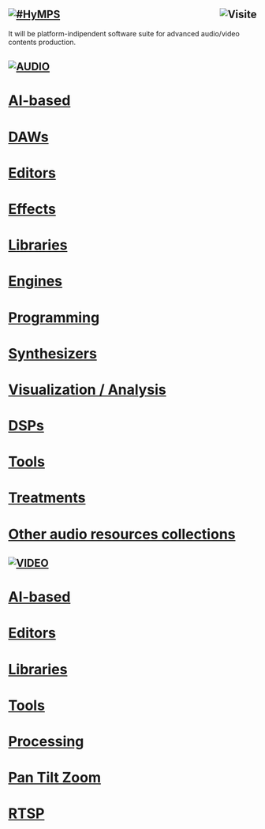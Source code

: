 ## [![#HyMPS](http://www.forart.it/progetti/HyMPS/logo.png)](https://github.com/forart/HyMPS# "HYbrid Multimedia Production Suite") <img src="https://c.andyhoppe.com/1686913050" align="right" style="border:none" alt="Visite" />
It will be platform-indipendent software suite for advanced audio/video contents production.


## [![AUDIO](https://flat.badgen.net/badge/HyMPS/AUDIO/green?scale=3)]()
# [AI-based](https://github.com/forart/HyMPS/blob/main/Audio/AI-based.md#--)
# [DAWs](https://github.com/forart/HyMPS/blob/main/Audio/DAWs.md#--)
# [Editors](https://github.com/forart/HyMPS/blob/main/Audio/Editors.md#--)
# [Effects](https://github.com/forart/HyMPS/blob/main/Audio/Effects.md#--)
# [Libraries](https://github.com/forart/HyMPS/blob/main/Audio/Libraries.md#--)
# [Engines](https://github.com/forart/HyMPS/blob/main/Audio/Engines.md#--)
# [Programming](https://github.com/forart/HyMPS/blob/main/Audio/Programming.md#--)
# [Synthesizers](https://github.com/forart/HyMPS/blob/main/Audio/Synths.md#--)
# [Visualization / Analysis](https://github.com/forart/HyMPS/blob/main/Audio/Visualysis.md#--)
# [DSPs](https://github.com/forart/HyMPS/blob/main/Audio/DSPs.md#--)
# [Tools](https://github.com/forart/HyMPS/blob/main/Audio/Tools.md#--)
# [Treatments](https://github.com/forart/HyMPS/blob/main/Audio/Treatments.md#--)

# [Other audio resources collections](https://github.com/forart/HyMPS/blob/main/Audio/Collections.md)

## [![VIDEO](https://flat.badgen.net/badge/HyMPS/VIDEO/green?scale=3)]()
# [AI-based](https://github.com/forart/HyMPS/blob/main/Video/AI-based.md#--)
# [Editors](https://github.com/forart/HyMPS/blob/main/Video/Editors.md#--)
# [Libraries](https://github.com/forart/HyMPS/blob/main/Video/Libraries.md#--)
# [Tools](https://github.com/forart/HyMPS/blob/main/Video/Tools.md#--)
# [Processing](https://github.com/forart/HyMPS/blob/main/Video/Processing.md#--)
# [Pan Tilt Zoom](https://github.com/forart/HyMPS/blob/main/Video/PTZ.md#--)
# [RTSP](https://github.com/forart/HyMPS/blob/main/Video/RTSP.md#--)
    
